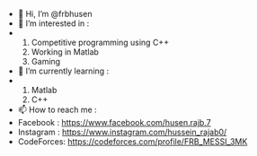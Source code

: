 - 👋 Hi, I’m @frbhusen
- 👀 I’m interested in :
- 1) Competitive programming using C++
  2) Working in Matlab
  3) Gaming
- 🌱 I’m currently learning :
- 1) Matlab
  2) C++
- 📫 How to reach me :
- Facebook : https://www.facebook.com/husen.rajb.7
- Instagram : https://www.instagram.com/hussein_rajab0/
- CodeForces: https://codeforces.com/profile/FRB_MESSI_3MK

<!---
frbhusen/frbhusen is a ✨ special ✨ repository because its `README.md` (this file) appears on your GitHub profile.
You can click the Preview link to take a look at your changes.
--->
